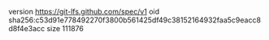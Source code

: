 version https://git-lfs.github.com/spec/v1
oid sha256:c53d91e778492270f3800b561425df49c38152164932faa5c9eacc8d8f4e3acc
size 111876
